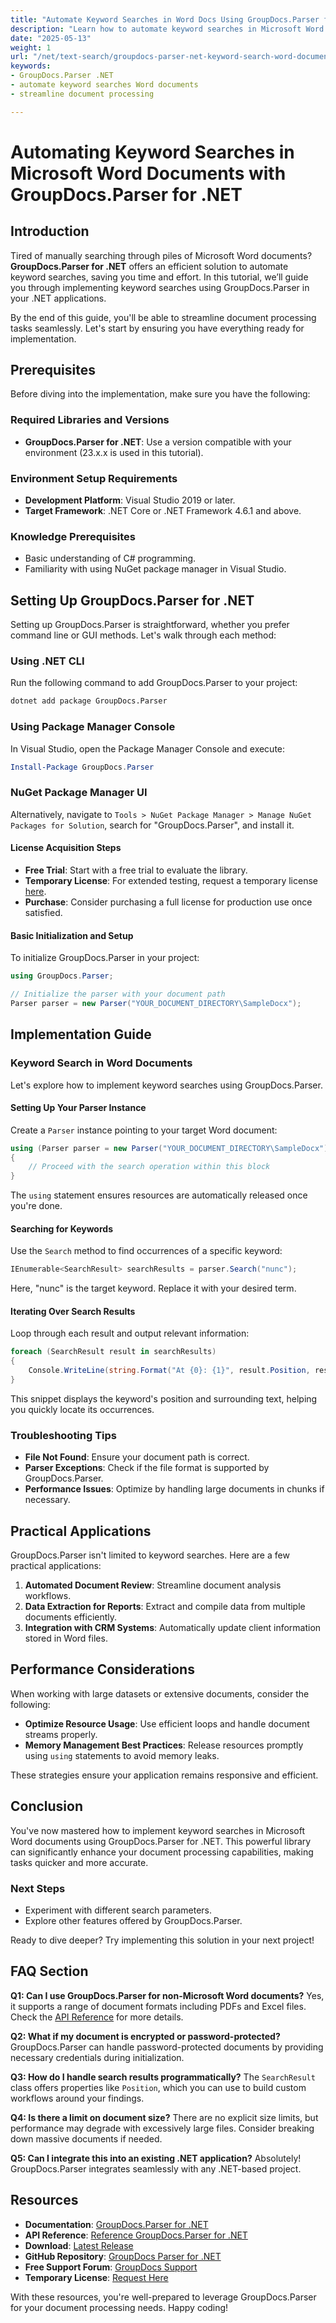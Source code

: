 ```yaml
---
title: "Automate Keyword Searches in Word Docs Using GroupDocs.Parser for .NET"
description: "Learn how to automate keyword searches in Microsoft Word documents with GroupDocs.Parser for .NET. Streamline your document processing and enhance efficiency."
date: "2025-05-13"
weight: 1
url: "/net/text-search/groupdocs-parser-net-keyword-search-word-documents/"
keywords:
- GroupDocs.Parser .NET
- automate keyword searches Word documents
- streamline document processing

---
```



# Automating Keyword Searches in Microsoft Word Documents with GroupDocs.Parser for .NET

## Introduction

Tired of manually searching through piles of Microsoft Word documents? **GroupDocs.Parser for .NET** offers an efficient solution to automate keyword searches, saving you time and effort. In this tutorial, we’ll guide you through implementing keyword searches using GroupDocs.Parser in your .NET applications.

By the end of this guide, you'll be able to streamline document processing tasks seamlessly. Let's start by ensuring you have everything ready for implementation.

## Prerequisites

Before diving into the implementation, make sure you have the following:

### Required Libraries and Versions
- **GroupDocs.Parser for .NET**: Use a version compatible with your environment (23.x.x is used in this tutorial).

### Environment Setup Requirements
- **Development Platform**: Visual Studio 2019 or later.
- **Target Framework**: .NET Core or .NET Framework 4.6.1 and above.

### Knowledge Prerequisites
- Basic understanding of C# programming.
- Familiarity with using NuGet package manager in Visual Studio.

## Setting Up GroupDocs.Parser for .NET

Setting up GroupDocs.Parser is straightforward, whether you prefer command line or GUI methods. Let's walk through each method:

### Using .NET CLI
Run the following command to add GroupDocs.Parser to your project:
```bash
dotnet add package GroupDocs.Parser
```

### Using Package Manager Console
In Visual Studio, open the Package Manager Console and execute:
```powershell
Install-Package GroupDocs.Parser
```

### NuGet Package Manager UI
Alternatively, navigate to `Tools > NuGet Package Manager > Manage NuGet Packages for Solution`, search for "GroupDocs.Parser", and install it.

#### License Acquisition Steps
- **Free Trial**: Start with a free trial to evaluate the library.
- **Temporary License**: For extended testing, request a temporary license [here](https://purchase.groupdocs.com/temporary-license/).
- **Purchase**: Consider purchasing a full license for production use once satisfied.

#### Basic Initialization and Setup
To initialize GroupDocs.Parser in your project:
```csharp
using GroupDocs.Parser;

// Initialize the parser with your document path
Parser parser = new Parser("YOUR_DOCUMENT_DIRECTORY\SampleDocx");
```

## Implementation Guide

### Keyword Search in Word Documents
Let's explore how to implement keyword searches using GroupDocs.Parser.

#### Setting Up Your Parser Instance
Create a `Parser` instance pointing to your target Word document:
```csharp
using (Parser parser = new Parser("YOUR_DOCUMENT_DIRECTORY\SampleDocx"))
{
    // Proceed with the search operation within this block
}
```
The `using` statement ensures resources are automatically released once you're done.

#### Searching for Keywords
Use the `Search` method to find occurrences of a specific keyword:
```csharp
IEnumerable<SearchResult> searchResults = parser.Search("nunc");
```
Here, "nunc" is the target keyword. Replace it with your desired term.

#### Iterating Over Search Results
Loop through each result and output relevant information:
```csharp
foreach (SearchResult result in searchResults)
{
    Console.WriteLine(string.Format("At {0}: {1}", result.Position, result.Text));
}
```
This snippet displays the keyword's position and surrounding text, helping you quickly locate its occurrences.

### Troubleshooting Tips
- **File Not Found**: Ensure your document path is correct.
- **Parser Exceptions**: Check if the file format is supported by GroupDocs.Parser.
- **Performance Issues**: Optimize by handling large documents in chunks if necessary.

## Practical Applications
GroupDocs.Parser isn't limited to keyword searches. Here are a few practical applications:
1. **Automated Document Review**: Streamline document analysis workflows.
2. **Data Extraction for Reports**: Extract and compile data from multiple documents efficiently.
3. **Integration with CRM Systems**: Automatically update client information stored in Word files.

## Performance Considerations
When working with large datasets or extensive documents, consider the following:
- **Optimize Resource Usage**: Use efficient loops and handle document streams properly.
- **Memory Management Best Practices**: Release resources promptly using `using` statements to avoid memory leaks.

These strategies ensure your application remains responsive and efficient.

## Conclusion
You've now mastered how to implement keyword searches in Microsoft Word documents using GroupDocs.Parser for .NET. This powerful library can significantly enhance your document processing capabilities, making tasks quicker and more accurate.

### Next Steps
- Experiment with different search parameters.
- Explore other features offered by GroupDocs.Parser.

Ready to dive deeper? Try implementing this solution in your next project!

## FAQ Section
**Q1: Can I use GroupDocs.Parser for non-Microsoft Word documents?**
Yes, it supports a range of document formats including PDFs and Excel files. Check the [API Reference](https://reference.groupdocs.com/parser/net) for more details.

**Q2: What if my document is encrypted or password-protected?**
GroupDocs.Parser can handle password-protected documents by providing necessary credentials during initialization.

**Q3: How do I handle search results programmatically?**
The `SearchResult` class offers properties like `Position`, which you can use to build custom workflows around your findings.

**Q4: Is there a limit on document size?**
There are no explicit size limits, but performance may degrade with excessively large files. Consider breaking down massive documents if needed.

**Q5: Can I integrate this into an existing .NET application?**
Absolutely! GroupDocs.Parser integrates seamlessly with any .NET-based project.

## Resources
- **Documentation**: [GroupDocs.Parser for .NET](https://docs.groupdocs.com/parser/net/)
- **API Reference**: [Reference GroupDocs.Parser for .NET](https://reference.groupdocs.com/parser/net)
- **Download**: [Latest Release](https://releases.groupdocs.com/parser/net/)
- **GitHub Repository**: [GroupDocs Parser for .NET](https://github.com/groupdocs-parser/GroupDocs.Parser-for-.NET)
- **Free Support Forum**: [GroupDocs Support](https://forum.groupdocs.com/c/parser/10)
- **Temporary License**: [Request Here](https://purchase.groupdocs.com/temporary-license/) 

With these resources, you're well-prepared to leverage GroupDocs.Parser for your document processing needs. Happy coding!

